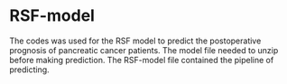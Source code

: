 # RSF-model
The codes was used for the RSF model to predict the postoperative prognosis of pancreatic cancer patients. 
The model file needed to unzip before making prediction.
The RSF-model file contained the pipeline of predicting. 
